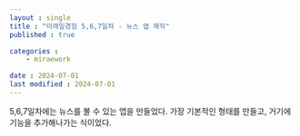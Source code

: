 ```yaml
---
layout : single
title : "미래일경험 5,6,7일차 - 뉴스 앱 제작"
published : true

categories : 
    - miraework

date : 2024-07-01
last modified : 2024-07-01
---
```


5,6,7일차에는 뉴스를 볼 수 있는 앱을 만들었다. 
가장 기본적인 형태를 만들고, 거기에 기능을 추가해나가는 식이었다.